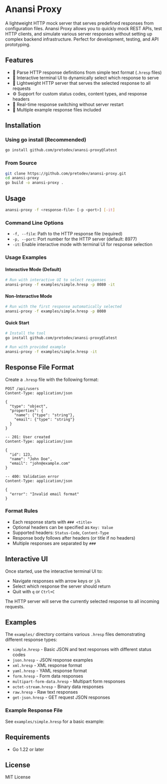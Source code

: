 # Anansi Proxy

A lightweight HTTP mock server that serves predefined responses from configuration files. Anansi Proxy allows you to quickly mock REST APIs, test HTTP clients, and simulate various server responses without setting up complex backend infrastructure. Perfect for development, testing, and API prototyping.

## Features

- 📄 Parse HTTP response definitions from simple text format (`.hresp` files)
- 🎯 Interactive terminal UI to dynamically select which response to serve
- 🚀 Lightweight HTTP server that serves the selected response to all requests
- ⚙️ Support for custom status codes, content types, and response headers
- 🔄 Real-time response switching without server restart
- 📁 Multiple example response files included

## Installation

### Using go install (Recommended)

```bash
go install github.com/pretodev/anansi-proxy@latest
```

### From Source

```bash
git clone https://github.com/pretodev/anansi-proxy.git
cd anansi-proxy
go build -o anansi-proxy .
```

## Usage

```bash
anansi-proxy -f <response-file> [-p <port>] [-it]
```

### Command Line Options

- `-f, --file`: Path to the HTTP response file (required)
- `-p, --port`: Port number for the HTTP server (default: 8977)
- `-it`: Enable interactive mode with terminal UI for response selection

### Usage Examples

#### Interactive Mode (Default)
```bash
# Run with interactive UI to select responses
anansi-proxy -f examples/simple.hresp -p 8080 -it
```

#### Non-Interactive Mode
```bash
# Run with the first response automatically selected
anansi-proxy -f examples/simple.hresp -p 8080
```

#### Quick Start
```bash
# Install the tool
go install github.com/pretodev/anansi-proxy@latest

# Run with provided example
anansi-proxy -f examples/simple.hresp -it
```

## Response File Format

Create a `.hresp` file with the following format:

```apimock
POST /api/users
Content-Type: application/json

{
  "type": "object",
  "properties": {
    "name": {"type": "string"},
    "email": {"type": "string"}
  }
}

-- 201: User created
Content-Type: application/json

{
  "id": 123,
  "name": "John Doe",
  "email": "john@example.com"
}

-- 400: Validation error
Content-Type: application/json

{
  "error": "Invalid email format"
}
```

### Format Rules

- Each response starts with `### <title>`
- Optional headers can be specified as `Key: Value`
- Supported headers: `Status-Code`, `Content-Type`
- Response body follows after headers (or title if no headers)
- Multiple responses are separated by `###`

## Interactive UI

Once started, use the interactive terminal UI to:

- Navigate responses with arrow keys or `j`/`k`
- Select which response the server should return
- Quit with `q` or `Ctrl+C`

The HTTP server will serve the currently selected response to all incoming requests.

## Examples

The `examples/` directory contains various `.hresp` files demonstrating different response types:

- `simple.hresp` - Basic JSON and text responses with different status codes
- `json.hresp` - JSON response examples
- `xml.hresp` - XML response format
- `yaml.hresp` - YAML response format
- `form.hresp` - Form data responses
- `multipart-form-data.hresp` - Multipart form responses
- `octet-stream.hresp` - Binary data responses
- `raw.hresp` - Raw text responses
- `get-json.hresp` - GET request JSON responses

### Example Response File

See `examples/simple.hresp` for a basic example:

## Requirements

- Go 1.22 or later

## License

MIT License